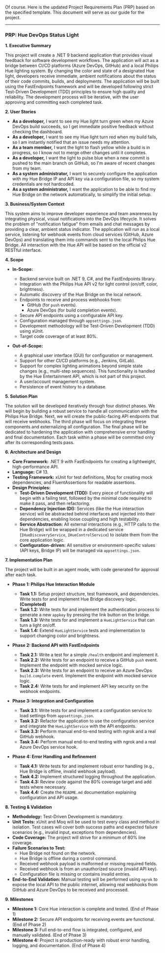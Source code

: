 Of course. Here is the updated Project Requirements Plan (PRP) based on the specified template. This document will serve as our guide for the project.

---

### **PRP: Hue DevOps Status Light**

**1. Executive Summary**

This project will create a .NET 9 backend application that provides visual feedback for software development workflows. The application will act as a bridge between CI/CD platforms (Azure DevOps, GitHub) and a local Philips Hue lighting system. By changing the color and state of a designated Hue light, developers receive immediate, ambient notifications about the status of their code commits, builds, and deployments. The application will be built using the FastEndpoints framework and will be developed following strict Test-Driven Development (TDD) principles to ensure high quality and reliability. The development process will be iterative, with the user approving and committing each completed task.

**2. User Stories**

*   **As a developer,** I want to see my Hue light turn green when my Azure DevOps build succeeds, so I get immediate positive feedback without checking the dashboard.
*   **As a developer,** I want to see my Hue light turn red when my build fails, so I am instantly notified that an issue needs my attention.
*   **As a team member,** I want the light to flash yellow while a build is in progress, so I know not to merge other changes until it completes.
*   **As a developer,** I want the light to pulse blue when a new commit is pushed to the main branch on GitHub, so I'm aware of recent changes from my team.
*   **As a system administrator,** I want to securely configure the application with my Hue Bridge IP and API key via a configuration file, so my system credentials are not hardcoded.
*   **As a system administrator,** I want the application to be able to find my Hue Bridge on the network automatically, to simplify the initial setup.

**3. Business/System Context**

This system aims to improve developer experience and team awareness by integrating physical, visual notifications into the DevOps lifecycle. It solves the problem of "notification fatigue" from emails and chat messages by providing a clear, ambient status indicator. The application will run as a local service, listening for webhook events from cloud services (GitHub, Azure DevOps) and translating them into commands sent to the local Philips Hue Bridge. All interaction with the Hue API will be based on the official v2 RESTful interface.

**4. Scope**

*   **In-Scope:**
    *   Backend service built on .NET 9, C#, and the FastEndpoints library.
    *   Integration with the Philips Hue API v2 for light control (on/off, color, brightness).
    *   Automatic discovery of the Hue Bridge on the local network.
    *   Endpoints to receive and process webhooks from:
        *   GitHub (for `push` events).
        *   Azure DevOps (for build completion events).
    *   Secure API endpoints using a configurable API key.
    *   Configuration managed through `appsettings.json`.
    *   Development methodology will be Test-Driven Development (TDD) using xUnit.
    *   Target code coverage of at least 80%.

*   **Out-of-Scope:**
    *   A graphical user interface (GUI) for configuration or management.
    *   Support for other CI/CD platforms (e.g., Jenkins, GitLab).
    *   Support for complex lighting animations beyond simple state changes (e.g., multi-step sequences). This functionality is handled by the Hue Entertainment API, which is not part of this project.
    *   A user/account management system.
    *   Persistence of event history to a database.

**5. Solution Plan**

The solution will be developed iteratively through four distinct phases. We will begin by building a robust service to handle all communication with the Philips Hue Bridge. Next, we will create the public-facing API endpoints that will receive webhooks. The third phase will focus on integrating these components and externalizing all configuration. The final phase will be dedicated to hardening the application with comprehensive error handling and final documentation. Each task within a phase will be committed only after its corresponding tests pass.

**6. Architecture and Design**

*   **Core Framework:** .NET 9 with FastEndpoints for creating a lightweight, high-performance API.
*   **Language:** C# 13.
*   **Testing Framework:** xUnit for test definitions, Moq for creating mock dependencies, and FluentAssertions for readable assertions.
*   **Design Principles:**
    *   **Test-Driven Development (TDD):** Every piece of functionality will begin with a failing test, followed by the minimal code required to make it pass, and then refactoring.
    *   **Dependency Injection (DI):** Services (like the Hue interaction service) will be abstracted behind interfaces and injected into their dependencies, enabling loose coupling and high testability.
    *   **Service Abstraction:** All external interactions (e.g., HTTP calls to the Hue Bridge) will be wrapped in a dedicated service (`IHueDiscoveryService`, `IHueControlService`) to isolate them from the core application logic.
    *   **Configuration-driven:** All sensitive or environment-specific values (API keys, Bridge IP) will be managed via `appsettings.json`.

**7. Implementation Plan**

The project will be built in an agent mode, with code generated for approval after each task.

*   **Phase 1: Philips Hue Interaction Module**
    *   **Task 1.1:** Setup project structure, test framework, and dependencies. Write tests for and implement Hue Bridge discovery logic. **(Completed)**
    *   **Task 1.2:** Write tests for and implement the authentication process to generate a new `appkey` by pressing the link button on the bridge.
    *   **Task 1.3:** Write tests for and implement a `HueLightService` that can turn a light on/off.
    *   **Task 1.4:** Extend `HueLightService` tests and implementation to support changing color and brightness.

*   **Phase 2: Backend API with FastEndpoints**
    *   **Task 2.1:** Write a test for a simple `/health` endpoint and implement it.
    *   **Task 2.2:** Write tests for an endpoint to receive a GitHub `push` event. Implement the endpoint with mocked service logic.
    *   **Task 2.3:** Write tests for an endpoint to receive an Azure DevOps `build.complete` event. Implement the endpoint with mocked service logic.
    *   **Task 2.4:** Write tests for and implement API key security on the webhook endpoints.

*   **Phase 3: Integration and Configuration**
    *   **Task 3.1:** Write tests for and implement a configuration service to load settings from `appsettings.json`.
    *   **Task 3.2:** Refactor the application to use the configuration service and integrate the `HueLightService` with the API endpoints.
    *   **Task 3.3:** Perform manual end-to-end testing with ngrok and a real GitHub webhook.
    *   **Task 3.4:** Perform manual end-to-end testing with ngrok and a real Azure DevOps service hook.

*   **Phase 4: Error Handling and Refinement**
    *   **Task 4.1:** Write tests for and implement robust error handling (e.g., Hue Bridge is offline, invalid webhook payload).
    *   **Task 4.2:** Implement structured logging throughout the application.
    *   **Task 4.3:** Review code against the 80% coverage target and add tests where necessary.
    *   **Task 4.4:** Create the `README.md` documentation explaining configuration and API usage.

**8. Testing & Validation**

*   **Methodology:** Test-Driven Development is mandatory.
*   **Unit Tests:** xUnit and Moq will be used to test every class and method in isolation. Test cases will cover both success paths and expected failure scenarios (e.g., invalid input, exceptions from dependencies).
*   **Code Coverage:** The project will strive for a minimum of 80% line coverage.
*   **Failure Scenarios to Test:**
    *   Hue Bridge not found on the network.
    *   Hue Bridge is offline during a control command.
    *   Received webhook payload is malformed or missing required fields.
    *   Received webhook is from an unauthorized source (invalid API key).
    *   Configuration file is missing or contains invalid entries.
*   **End-to-End Validation:** Manual testing will be performed using `ngrok` to expose the local API to the public internet, allowing real webhooks from GitHub and Azure DevOps to be received and processed.

**9. Milestones**

*   **Milestone 1:** Core Hue interaction is complete and tested. (End of Phase 1)
*   **Milestone 2:** Secure API endpoints for receiving events are functional. (End of Phase 2)
*   **Milestone 3:** Full end-to-end flow is integrated, configured, and manually validated. (End of Phase 3)
*   **Milestone 4:** Project is production-ready with robust error handling, logging, and documentation. (End of Phase 4)